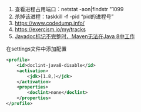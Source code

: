 1. 查看进程占用端口：netstat -aon|findstr "1099
2. 杀掉该进程：taskkill -f -pid “pid的进程号”
3. https://www.codedump.info/
4. https://exercism.io/my/tracks
5. [Javadoc标记不完整时，Maven无法在Java 8中工作](https://stackoverflow.com/questions/15886209/maven-is-not-working-in-java-8-when-javadoc-tags-are-incomplete)

在settings文件中添加配置

```xml
<profile>
	<id>doclint-java8-disable</id>
	<activation>
		<jdk>[1.8,)</jdk>
	</activation>
    <properties>
    	<doclint>none</doclint>
    </properties>
</profile>
```
